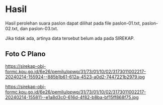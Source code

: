 # Hasil

Hasil perolehan suara paslon dapat dilihat pada file paslon-01.txt, paslon-02.txt, dan paslon-03.txt.

Jika tidak ada, artinya data tersebut belum ada pada SIREKAP.

## Foto C Plano

https://sirekap-obj-formc.kpu.go.id/6e26/pemilu/ppwp/31/73/01/10/02/3173011002217-20240214-155924--885b1b61-612a-4523-a0d2-7447221b2979.jpg

https://sirekap-obj-formc.kpu.go.id/6e26/pemilu/ppwp/31/73/01/10/02/3173011002217-20240214-155811--e1a8d3c0-616d-4f82-b8ba-bf15ff868f75.jpg
